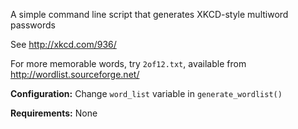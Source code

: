 A simple command line script that generates XKCD-style multiword passwords

See http://xkcd.com/936/

For more memorable words, try `2of12.txt`, available from http://wordlist.sourceforge.net/

**Configuration:** Change `word_list` variable in `generate_wordlist()` 

**Requirements:** None
